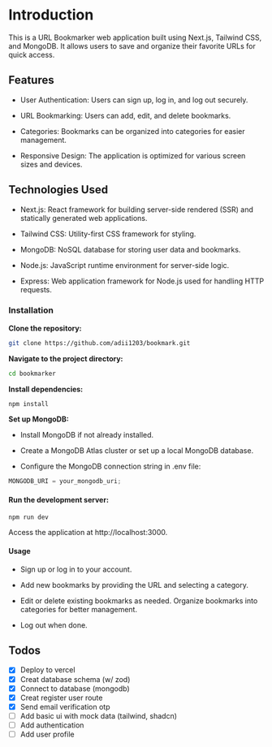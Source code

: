 # Introduction

This is a URL Bookmarker web application built using Next.js, Tailwind CSS, and MongoDB. It allows users to save and organize their favorite URLs for quick access.

## Features

- User Authentication: Users can sign up, log in, and log out securely.

- URL Bookmarking: Users can add, edit, and delete bookmarks.

- Categories: Bookmarks can be organized into categories for easier management.

- Responsive Design: The application is optimized for various screen sizes and devices.

## Technologies Used

- Next.js: React framework for building server-side rendered (SSR) and statically generated web applications.

- Tailwind CSS: Utility-first CSS framework for styling.

- MongoDB: NoSQL database for storing user data and bookmarks.

- Node.js: JavaScript runtime environment for server-side logic.

- Express: Web application framework for Node.js used for handling HTTP requests.

### Installation

**Clone the repository:**

```bash
git clone https://github.com/adii1203/bookmark.git
```

**Navigate to the project directory:**

```bash
cd bookmarker
```

**Install dependencies:**

```bash
npm install
```

**Set up MongoDB:**

- Install MongoDB if not already installed.

- Create a MongoDB Atlas cluster or set up a local MongoDB database.

- Configure the MongoDB connection string in .env file:

```javascript
MONGODB_URI = your_mongodb_uri;
```

#### Run the development server:

```bash
npm run dev
```

Access the application at http://localhost:3000.

#### Usage

- Sign up or log in to your account.

- Add new bookmarks by providing the URL and selecting a category.

- Edit or delete existing bookmarks as needed.
  Organize bookmarks into categories for better management.

- Log out when done.

## Todos

- [x] Deploy to vercel
- [x] Creat database schema (w/ zod)
- [x] Connect to database (mongodb)
- [x] Creat register user route
- [x] Send email verification otp
- [ ] Add basic ui with mock data (tailwind, shadcn)
- [ ] Add authentication
- [ ] Add user profile
